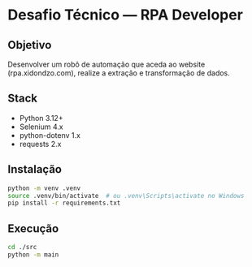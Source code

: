 # Desafio Técnico — RPA Developer

## Objetivo
Desenvolver um robô de automação que aceda ao website (rpa.xidondzo.com), realize a extração e transformação de dados.

## Stack
- Python 3.12+
- Selenium 4.x
- python-dotenv 1.x
- requests 2.x

## Instalação
```bash
python -m venv .venv
source .venv/bin/activate  # ou .venv\Scripts\activate no Windows
pip install -r requirements.txt
```

## Execução
```bash
cd ./src
python -m main
```